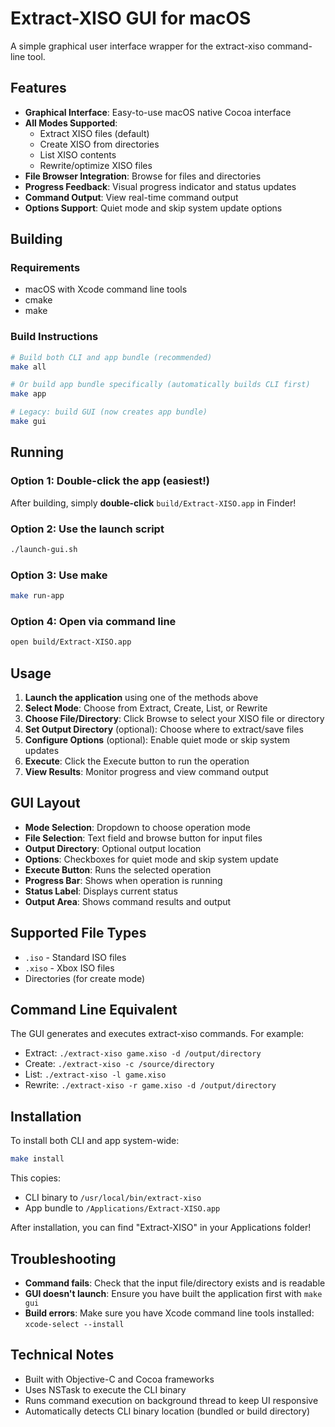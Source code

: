 # Extract-XISO GUI for macOS

A simple graphical user interface wrapper for the extract-xiso command-line tool.

## Features

- **Graphical Interface**: Easy-to-use macOS native Cocoa interface
- **All Modes Supported**: 
  - Extract XISO files (default)
  - Create XISO from directories  
  - List XISO contents
  - Rewrite/optimize XISO files
- **File Browser Integration**: Browse for files and directories
- **Progress Feedback**: Visual progress indicator and status updates
- **Command Output**: View real-time command output
- **Options Support**: Quiet mode and skip system update options

## Building

### Requirements
- macOS with Xcode command line tools
- cmake
- make

### Build Instructions

```bash
# Build both CLI and app bundle (recommended)
make all

# Or build app bundle specifically (automatically builds CLI first)
make app

# Legacy: build GUI (now creates app bundle)
make gui
```

## Running

### Option 1: Double-click the app (easiest!)
After building, simply **double-click** `build/Extract-XISO.app` in Finder!

### Option 2: Use the launch script
```bash
./launch-gui.sh
```

### Option 3: Use make
```bash
make run-app
```

### Option 4: Open via command line
```bash
open build/Extract-XISO.app
```

## Usage

1. **Launch the application** using one of the methods above
2. **Select Mode**: Choose from Extract, Create, List, or Rewrite
3. **Choose File/Directory**: Click Browse to select your XISO file or directory
4. **Set Output Directory** (optional): Choose where to extract/save files
5. **Configure Options** (optional): Enable quiet mode or skip system updates
6. **Execute**: Click the Execute button to run the operation
7. **View Results**: Monitor progress and view command output

## GUI Layout

- **Mode Selection**: Dropdown to choose operation mode
- **File Selection**: Text field and browse button for input files
- **Output Directory**: Optional output location
- **Options**: Checkboxes for quiet mode and skip system update
- **Execute Button**: Runs the selected operation
- **Progress Bar**: Shows when operation is running
- **Status Label**: Displays current status
- **Output Area**: Shows command results and output

## Supported File Types

- `.iso` - Standard ISO files
- `.xiso` - Xbox ISO files
- Directories (for create mode)

## Command Line Equivalent

The GUI generates and executes extract-xiso commands. For example:
- Extract: `./extract-xiso game.xiso -d /output/directory`
- Create: `./extract-xiso -c /source/directory`  
- List: `./extract-xiso -l game.xiso`
- Rewrite: `./extract-xiso -r game.xiso -d /output/directory`

## Installation

To install both CLI and app system-wide:

```bash
make install
```

This copies:
- CLI binary to `/usr/local/bin/extract-xiso`
- App bundle to `/Applications/Extract-XISO.app`

After installation, you can find "Extract-XISO" in your Applications folder!

## Troubleshooting

- **Command fails**: Check that the input file/directory exists and is readable
- **GUI doesn't launch**: Ensure you have built the application first with `make gui`
- **Build errors**: Make sure you have Xcode command line tools installed: `xcode-select --install`

## Technical Notes

- Built with Objective-C and Cocoa frameworks
- Uses NSTask to execute the CLI binary
- Runs command execution on background thread to keep UI responsive
- Automatically detects CLI binary location (bundled or build directory)